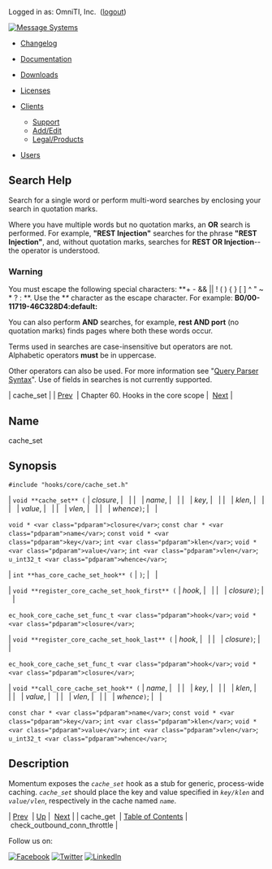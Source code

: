 Logged in as: OmniTI, Inc.  ([logout](https://support.messagesystems.com/logout.php))

[![Message Systems](https://support.messagesystems.com/images/ms-white205.png)](https://support.messagesystems.com/start.php) 

*   [Changelog](https://support.messagesystems.com/start.php?show=changelog)
*   [Documentation](https://support.messagesystems.com/docs/)
*   [Downloads](https://support.messagesystems.com/start.php)

*   [Licenses](https://support.messagesystems.com/license_summary.php)
*   <a href="">Clients</a>
    *   [Support](https://support.messagesystems.com/cs.php)
    *   [Add/Edit](https://support.messagesystems.com/edit_client.php)
    *   [Legal/Products](https://support.messagesystems.com/edit_products.php)
*   [Users](https://support.messagesystems.com/edit_customer.php)

## Search Help

Search for a single word or perform multi-word searches by enclosing your search in quotation marks.

Where you have multiple words but no quotation marks, an **OR** search is performed. For example, **"REST Injection"** searches for the phrase **"REST Injection"**, and, without quotation marks, searches for **REST OR Injection**--the operator is understood.

### Warning

You must escape the following special characters: **+ - && || ! ( ) { } [ ] ^ " ~ * ? : \**. Use the **\** character as the escape character. For example: **B0/00-11719-46C328D4\:default\:**

You can also perform **AND** searches, for example, **rest AND port** (no quotation marks) finds pages where both these words occur.

Terms used in searches are case-insensitive but operators are not. Alphabetic operators **must** be in uppercase.

Other operators can also be used. For more information see "[Query Parser Syntax](https://lucene.apache.org/core/old_versioned_docs/versions/3_0_0/queryparsersyntax.html)". Use of fields in searches is not currently supported.

| cache_set |
| [Prev](hooks.core.cache_get.php)  | Chapter 60. Hooks in the core scope |  [Next](hooks.core.check_outbound_conn_throttle.php) |

<a name="hooks.core.cache_set"></a>
## Name

cache_set

## Synopsis

`#include "hooks/core/cache_set.h"`

| `void **cache_set** (` | <var class="pdparam">closure</var>, |   |
|   | <var class="pdparam">name</var>, |   |
|   | <var class="pdparam">key</var>, |   |
|   | <var class="pdparam">klen</var>, |   |
|   | <var class="pdparam">value</var>, |   |
|   | <var class="pdparam">vlen</var>, |   |
|   | <var class="pdparam">whence</var>`)`; |   |

`void * <var class="pdparam">closure</var>`;
`const char * <var class="pdparam">name</var>`;
`const void * <var class="pdparam">key</var>`;
`int <var class="pdparam">klen</var>`;
`void * <var class="pdparam">value</var>`;
`int <var class="pdparam">vlen</var>`;
`u_int32_t <var class="pdparam">whence</var>`;

| `int **has_core_cache_set_hook** (` | `)`; |   |

| `void **register_core_cache_set_hook_first** (` | <var class="pdparam">hook</var>, |   |
|   | <var class="pdparam">closure</var>`)`; |   |

`ec_hook_core_cache_set_func_t <var class="pdparam">hook</var>`;
`void *<var class="pdparam">closure</var>`;

| `void **register_core_cache_set_hook_last** (` | <var class="pdparam">hook</var>, |   |
|   | <var class="pdparam">closure</var>`)`; |   |

`ec_hook_core_cache_set_func_t <var class="pdparam">hook</var>`;
`void *<var class="pdparam">closure</var>`;

| `void **call_core_cache_set_hook** (` | <var class="pdparam">name</var>, |   |
|   | <var class="pdparam">key</var>, |   |
|   | <var class="pdparam">klen</var>, |   |
|   | <var class="pdparam">value</var>, |   |
|   | <var class="pdparam">vlen</var>, |   |
|   | <var class="pdparam">whence</var>`)`; |   |

`const char * <var class="pdparam">name</var>`;
`const void * <var class="pdparam">key</var>`;
`int <var class="pdparam">klen</var>`;
`void * <var class="pdparam">value</var>`;
`int <var class="pdparam">vlen</var>`;
`u_int32_t <var class="pdparam">whence</var>`;<a name="idp391296"></a>
## Description

Momentum exposes the *`cache_set`* hook as a stub for generic, process-wide caching. *`cache_set`* should place the key and value specified in *`key/klen`* and *`value/vlen`*, respectively in the cache named *`name`*.

| [Prev](hooks.core.cache_get.php)  | [Up](hooks.core.php) |  [Next](hooks.core.check_outbound_conn_throttle.php) |
| cache_get  | [Table of Contents](index.php) |  check_outbound_conn_throttle |

Follow us on:

[![Facebook](https://support.messagesystems.com/images/icon-facebook.png)](http://www.facebook.com/messagesystems) [![Twitter](https://support.messagesystems.com/images/icon-twitter.png)](http://twitter.com/#!/MessageSystems) [![LinkedIn](https://support.messagesystems.com/images/icon-linkedin.png)](http://www.linkedin.com/company/message-systems)